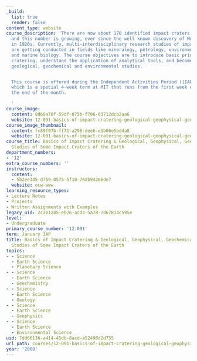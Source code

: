 ```yaml
---
_build:
  list: true
  render: false
content_type: website
course_description: 'There are now about 170 identified impact craters on the Earth,
  and this number is growing, ever since the well known discovery of Meteor Crater
  in 1920s. Currently, multi-interdisciplinary research studies of impact structures
  are getting conducted in fields like mineralogy, petrology, environmental geology,
  and marine biology. The course objectives are to introduce basic principles of impact
  cratering, understand the application of analytical tools, and become familiar with
  geological, geochemical and environmental studies.


  This course is offered during the Independent Activities Period ([IAP](http://web.mit.edu/iap/)),
  which is a special 4-week term at MIT that runs from the first week of January until
  the end of the month.

  '
course_image:
  content: 8d69a70f-59df-075b-f706-63712dcb2aa6
  website: 12-091-basics-of-impact-cratering-geological-geophysical-geochemical-environmental-studies-of-some-impact-craters-of-the-earth-january-iap-2008
course_image_thumbnail:
  content: fc89f97b-ff71-a298-dee6-e1b06e5bdda8
  website: 12-091-basics-of-impact-cratering-geological-geophysical-geochemical-environmental-studies-of-some-impact-craters-of-the-earth-january-iap-2008
course_title: Basics of Impact Cratering & Geological, Geophysical, Geochemical, Environmental
  Studies of Some Impact Craters of the Earth
department_numbers:
- '12'
extra_course_numbers: ''
instructors:
  content:
  - 5b2ee345-d759-0575-5f10-76db94266de7
  website: ocw-www
learning_resource_types:
- Lecture Notes
- Projects
- Written Assignments with Examples
legacy_uid: 2c3b1245-eb26-acd3-5a78-7d67814c595e
level:
- Undergraduate
primary_course_number: '12.091'
term: January IAP
title: Basics of Impact Cratering & Geological, Geophysical, Geochemical, Environmental
  Studies of Some Impact Craters of the Earth
topics:
- - Science
  - Earth Science
  - Planetary Science
- - Science
  - Earth Science
  - Geochemistry
- - Science
  - Earth Science
  - Geology
- - Science
  - Earth Science
  - Geophysics
- - Science
  - Earth Science
  - Environmental Science
uid: 7dd66136-a414-45db-8acd-a52490d2d755
url_path: courses/12-091-basics-of-impact-cratering-geological-geophysical-geochemical-environmental-studies-of-some-impact-craters-of-the-earth-january-iap-2008
year: '2008'
---
```

